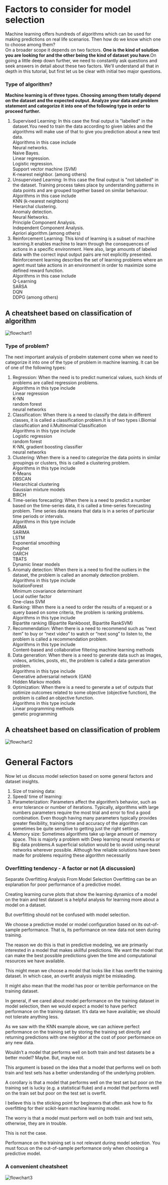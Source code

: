 # Factors to consider for model selection #
Machine learning offers hundreds of algorithms which can be used for making predictions on real life scenarios. Then how do we know which one to choose among them?<br>
On a broader scope it depends on two factors. <b> One is the kind of solution you are looking for and the other being the kind of dataset you have</b>.On going a little deep down further, we need to constantly ask questions and seek answers in detail about these two factors. We'll understand all that in depth in this tutorial, but first let us be clear with initial two major questions.

### Type of algorithm? ###
<b>Machine learning is of three types. Choosing among them totally depend on the dataset and the expected output. Analyze your data and problem statement and categorize it into one of the following type in order to proceed further.</b>
1. Supervised Learning: In this case the final output is "labelled" in the dataset.You need to train the data according to given lables and the algorithms will make use of that to give you prediction about a new test data.<br>
Algorithms in this case include<br> Neural networks.<br>
Naive Bayes.<br>
Linear regression.<br>
Logistic regression.<br>
Support vector machine (SVM)<br>
K-nearest neighbor. (among others) <br>
2. Unsupervised Learning: In this case the final output is "not labelled" in the dataset. Training process takes place by understanding patterns in data points and are grouped together based on similar behaviour.<br>Algorithms in this case include<br>
KNN (k-nearest neighbors)<br>
Hierarchal clustering.<br>
Anomaly detection.<br>
Neural Networks.<br>
Principle Component Analysis.<br>
Independent Component Analysis.<br>
Apriori algorithm.(among others)<br>
3. Reinforcement Learning: This kind of learning is a subset of machine learning.It enables machine to learn through the consequences of actions in a specific environment. Here also, large amounts of labeled data with the correct input output pairs are not explicitly presented. Reinforcement learning describes the set of learning problems where an agent must take actions in an environment in order to maximize some defined reward function.<br>Algorithms in this case include<br>
Q-Learning<br> SARSA<br> DQN<br> DDPG (among others)<br>

## A cheatsheet based on classification of algorithm ##
![flowchart1](https://user-images.githubusercontent.com/66819114/137718565-5600db9e-24fe-4b2e-8c61-bb528f34ac66.png)


### Type of problem? ###
The next important analysis of probelm statement come when we need to categorize it into one of the type of problem in machine learning. It can be of one of the following types:<br>
1. Regression: When the need is to predict numerical values, such kinds of problems are called regression problems.<br>Algorithms in this type include<br>Linear regression<br> K-NN<br> random forest<br> neural networks
2. Classification: When there is a need to classify the data in different classes, it is called a classification problem.It is of two types i.Biomial classification and ii.Multinomial Classification<br>Algorithms in this type include<br>Logistic regression<br> random forest<br> K-NN, gradient boosting classifier<br> neural networks
3. Clustering: When there is a need to categorize the data points in similar groupings or clusters, this is called a clustering problem.<br>Algorithms in this type include<br>K-Means<br> DBSCAN<br> Hierarchical clustering<br> Gaussian mixture models<br> BIRCH<br>
4. Time-series forecasting: When there is a need to predict a number based on the time-series data, it is called a time-series forecasting problem. Time series data means that data is in a series of particular time periods or intervals.<br>Algorithms in this type include<br>ARIMA<br>SARIMA<br>LSTM<br>Exponential smoothing<br> Prophet<br> GARCH<br> TBATS<br> Dynamic linear models
5. Anomaly detection: When there is a need to find the outliers in the dataset, the problem is called an anomaly detection problem.<br>Algorithms in this type include<br>IsolationForest<br> Minimum covariance determinant<br> Local outlier factor<br> One-class SVM
6. Ranking: When there is a need to order the results of a request or a query based on some criteria, the problem is ranking problems.<br>Algorithms in this type include<br>Bipartite ranking (Bipartite Rankboost, Bipartite RankSVM)<br>
7. Recommendation: When there is a need to recommend such as “next item” to buy or “next video” to watch or “next song” to listen to, the problem is called a recommendation problem.<br>Algorithms in this type include<br>Content-based and collaborative filtering machine learning methods<br>
8. Data generation: When there is a need to generate data such as images, videos, articles, posts, etc, the problem is called a data generation problem. <br>Algorithms in this type include<br>Generative adversarial network (GAN)<br> Hidden Markov models<br>
9. Optimization: When there is a need to generate a set of outputs that optimize outcomes related to some objective (objective function), the problem is called an objective function.<br>Algorithms in this type include<br>Linear programming methods<br> genetic programming<br>

## A cheatsheet based on classification of problem ##
![flowchart2](https://user-images.githubusercontent.com/66819114/137718691-a276c75c-0103-442a-af80-fce929df6acb.png)

# General Factors #
Now let us discuss model selection based on some general factors and dataset insights.

1. Size of training data:
2. Speed/ time of learning:
3. Parameterization: Parameters affect the algorithm’s behavior, such as error tolerance or number of iterations. Typically, algorithms with large numbers parameters require the most trial and error to find a good combination. Even though having many parameters typically provides greater flexibility, training time and accuracy of the algorithm can sometimes be quite sensitive to getting just the right settings.<br>
4. Memory size: Sometimes algorithms take up large amount of memory space. This is majorly a problem with Deep learning neural networks or Big data problems.A superficial solution would be to avoid using neural networks wherever possible. Although few reliable solutions have been made for problems requiring these algorithm necessarily

### Overfitting tendency  - A factor or not (A discussion) ###
Separate Overfitting Analysis From Model Selection
Overfitting can be an explanation for poor performance of a predictive model.

Creating learning curve plots that show the learning dynamics of a model on the train and test dataset is a helpful analysis for learning more about a model on a dataset.

But overfitting should not be confused with model selection.

We choose a predictive model or model configuration based on its out-of-sample performance. That is, its performance on new data not seen during training.

The reason we do this is that in predictive modeling, we are primarily interested in a model that makes skillful predictions. We want the model that can make the best possible predictions given the time and computational resources we have available.

This might mean we choose a model that looks like it has overfit the training dataset. In which case, an overfit analysis might be misleading.

It might also mean that the model has poor or terrible performance on the training dataset.

In general, if we cared about model performance on the training dataset in model selection, then we would expect a model to have perfect performance on the training dataset. It’s data we have available; we should not tolerate anything less.

As we saw with the KNN example above, we can achieve perfect performance on the training set by storing the training set directly and returning predictions with one neighbor at the cost of poor performance on any new data.

Wouldn’t a model that performs well on both train and test datasets be a better model?
Maybe. But, maybe not.

This argument is based on the idea that a model that performs well on both train and test sets has a better understanding of the underlying problem.

A corollary is that a model that performs well on the test set but poor on the training set is lucky (e.g. a statistical fluke) and a model that performs well on the train set but poor on the test set is overfit.

I believe this is the sticking point for beginners that often ask how to fix overfitting for their scikit-learn machine learning model.

The worry is that a model must perform well on both train and test sets, otherwise, they are in trouble.

This is not the case.

Performance on the training set is not relevant during model selection. You must focus on the out-of-sample performance only when choosing a predictive model.
### A convenient cheatsheet ###
![flowchart3](https://user-images.githubusercontent.com/66819114/137719282-92ca4202-d87a-4368-bd24-9b5a28cbb3a9.png)

